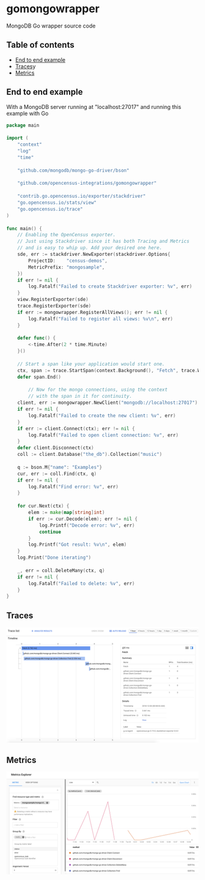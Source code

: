 # gomongowrapper
MongoDB Go wrapper source code

## Table of contents
- [End to end example](#end-to-end-example)
- [Traces](#traces)y
- [Metrics](#metrics)

## End to end example
With a MongoDB server running at "localhost:27017" and running this example with Go

```go
package main

import (
	"context"
	"log"
	"time"

	"github.com/mongodb/mongo-go-driver/bson"

	"github.com/opencensus-integrations/gomongowrapper"

	"contrib.go.opencensus.io/exporter/stackdriver"
	"go.opencensus.io/stats/view"
	"go.opencensus.io/trace"
)

func main() {
	// Enabling the OpenCensus exporter.
	// Just using Stackdriver since it has both Tracing and Metrics
	// and is easy to whip up. Add your desired one here.
	sde, err := stackdriver.NewExporter(stackdriver.Options{
		ProjectID:    "census-demos",
		MetricPrefix: "mongosample",
	})
	if err != nil {
		log.Fatalf("Failed to create Stackdriver exporter: %v", err)
	}
	view.RegisterExporter(sde)
	trace.RegisterExporter(sde)
	if err := mongowrapper.RegisterAllViews(); err != nil {
		log.Fatalf("Failed to register all views: %v\n", err)
	}

	defer func() {
		<-time.After(2 * time.Minute)
	}()

	// Start a span like your application would start one.
	ctx, span := trace.StartSpan(context.Background(), "Fetch", trace.WithSampler(trace.AlwaysSample()))
	defer span.End()

        // Now for the mongo connections, using the context
        // with the span in it for continuity.
	client, err := mongowrapper.NewClient("mongodb://localhost:27017")
	if err != nil {
		log.Fatalf("Failed to create the new client: %v", err)
	}
	if err := client.Connect(ctx); err != nil {
		log.Fatalf("Failed to open client connection: %v", err)
	}
	defer client.Disconnect(ctx)
	coll := client.Database("the_db").Collection("music")

	q := bson.M{"name": "Examples"}
	cur, err := coll.Find(ctx, q)
	if err != nil {
		log.Fatalf("Find error: %v", err)
	}

	for cur.Next(ctx) {
		elem := make(map[string]int)
		if err := cur.Decode(elem); err != nil {
			log.Printf("Decode error: %v", err)
			continue
		}
		log.Printf("Got result: %v\n", elem)
	}
	log.Print("Done iterating")

	_, err = coll.DeleteMany(ctx, q)
	if err != nil {
		log.Fatalf("Failed to delete: %v", err)
	}
}
```

## Traces
![](/images/gomongowrapper-traces.png)

## Metrics
![](/images/gomongowrapper-metrics.png)
